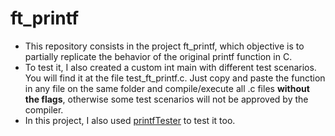 # ft_printf
- This repository consists in the project ft_printf, which objective is to partially replicate the behavior of the original printf function in C.
- To test it, I also created a custom int main with different test scenarios. You will find it at the file test_ft_printf.c. Just copy and paste the function in any file on the same folder and compile/execute all .c files **without the flags**, otherwise some test scenarios will not be approved by the compiler.
- In this project, I also used [printfTester](url) to test it too.
